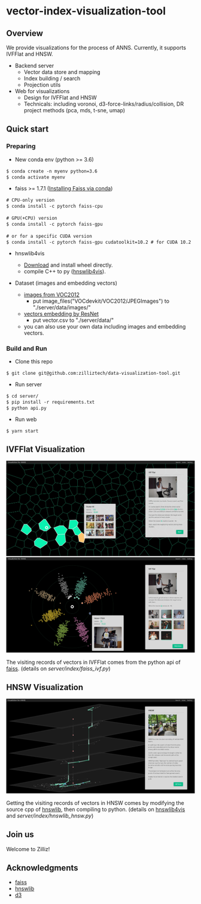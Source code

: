 # vector-index-visualization-tool

## Overview

We provide visualizations for the process of ANNS. 
Currently, it supports IVFFlat and HNSW.

- Backend server
  - Vector data store and mapping
  - Index building / search
  - Projection utils
- Web for visualizations
  - Design for IVFFlat and HNSW
  - Technicals: including voronoi, d3-force-links/radius/collision, DR project methods (pca, mds, t-sne, umap)


## Quick start

### Preparing

- New conda env (python >= 3.6)
```
$ conda create -n myenv python=3.6
$ conda activate myenv
```
- faiss >= 1.7.1 ([Installing Faiss via conda](https://github.com/facebookresearch/faiss/blob/main/INSTALL.md))
```
# CPU-only version
$ conda install -c pytorch faiss-cpu

# GPU(+CPU) version
$ conda install -c pytorch faiss-gpu

# or for a specific CUDA version
$ conda install -c pytorch faiss-gpu cudatoolkit=10.2 # for CUDA 10.2 
```
- hnswlib4vis
  - [Download](https://drive.google.com/file/d/1rApQlIEJwrU6oVAVKqHEYDBX4jdC3YQ0/view?usp=sharing) and install wheel directly.
  - compile C++ to py ([hnswlib4vis](https://github.com/alwayslove2013/hnswlib/tree/minmin)).

- Dataset (images and embedding vectors)
  - [images from VOC2012](http://host.robots.ox.ac.uk/pascal/VOC/voc2012/VOCtrainval_11-May-2012.tar)
    - put image_files("VOCdevkit/VOC2012/JPEGImages") to "./server/data/images/"
  - [vectors embedding by ResNet](https://drive.google.com/file/d/1bWLTsN3uiYRKntkf5pOZby6Ygp_zMWxp/view?usp=sharing)
    - put vector.csv to "./server/data/"
  - you can also use your own data including images and embedding vectors.


### Build and Run
- Clone this repo
```
$ git clone git@github.com:zilliztech/data-visualization-tool.git
```
- Run server
```
$ cd server/
$ pip install -r requirements.txt
$ python api.py
```
- Run web
```
$ yarn start
```


## IVFFlat Visualization

![image](./fig/IVF-Coarse)
![image](./fig/IVF-Fine)

The visiting records of vectors in IVFFlat comes from the python api of [faiss](https://github.com/facebookresearch/faiss).
(details on *server/index/faiss_ivf.py*)

## HNSW Visualization

![image](./fig/HNSW)

Getting the visiting records of vectors in HNSW comes by modifying the source cpp of [hnswlib](https://github.com/nmslib/hnswlib),
then compiling to python.
(details on [hnswlib4vis]() and *server/index/hnswlib_hnsw.py*)

## Join us

Welcome to Zilliz!

## Acknowledgments

- [faiss](https://github.com/facebookresearch/faiss)
- [hnswlib](https://github.com/nmslib/hnswlib)
- [d3](https://github.com/d3/d3)

